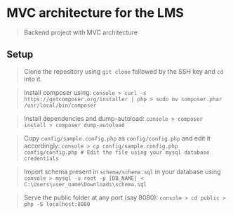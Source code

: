 # MVC architecture for the LMS

> Backend project with MVC architecture

## Setup

> Clone the repository using `git clone` followed by the SSH key and `cd` into it.

> Install composer using:
    ```console
    > curl -s https://getcomposer.org/installer | php
    > sudo mv composer.phar /usr/local/bin/composer
    ```

> Install dependencies and dump-autoload:
    ```console
    > composer install
    > composer dump-autoload
    ```

> Copy `config/sample.config.php` as `config/config.php` and edit it accordingly:
    ```console
    > cp config/sample.config.php config/config.php
    # Edit the file using your mysql database credentials
    ```

> Import schema present in `schema/schema.sql` in your database using 
    ```console
    > mysql -u root -p [DB_NAME] < C:\Users\user_name\Downloads\schema.sql
    ```

> Serve the public folder at any port (say 8080):
    ```console
	> cd public
    > php -S localhost:8080
    ```



